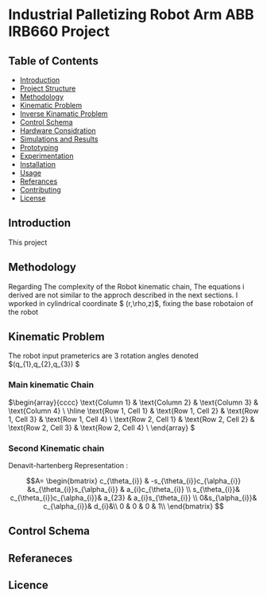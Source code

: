 
# Industrial Palletizing Robot Arm ABB IRB660 Project 
## Table of Contents
- [Introduction](#introduction)
- [Project Structure](#project_struture)
- [Methodology](#methodology)
- [Kinematic Problem](#kinematicproblem)
- [Inverse Kinamatic Problem](#inverse_kinematic_problem)
- [Control Schema](#control_schema)
- [Hardware Considration](#hardware_considerations)
- [Simulations and Results](#simulations_results)
- [Prototyping ](#prototyping_and_experimentation)
- [Experimentation](#experimentation)
- [Installation](#installation)
- [Usage](#usage)
- [Referances](#referances)
- [Contributing](#contributing)
- [License](#license)  

## Introduction 
This project 
## Methodology
Regarding The complexity of the Robot kinematic chain, The equations i derived are not similar to the approch described in the next sections. I wporked in cylindrical coordinate $ (r,\rho,z)$, fixing the base robotaion of the robot 

## Kinematic Problem
The robot input prameterics are 3 rotation angles denoted $(q_{1},q_{2},q_{3}) $
### Main kinematic Chain
$\begin{array}{cccc}
\text{Column 1} & \text{Column 2} & \text{Column 3} & \text{Column 4} \\
\hline
\text{Row 1, Cell 1} & \text{Row 1, Cell 2} & \text{Row 1, Cell 3} & \text{Row 1, Cell 4} \\
\text{Row 2, Cell 1} & \text{Row 2, Cell 2} & \text{Row 2, Cell 3} & \text{Row 2, Cell 4} \\
\end{array}
 $ 

### Second Kinematic chain 
Denavit-hartenberg Representation : 

$$A=
\begin{bmatrix}
c_{\theta_{i}} & -s_{\theta_{i}}c_{\alpha_{i}} &s_{\theta_{i}}s_{\alpha_{i}} & a_{i}c_{\theta_{i}} \\
s_{\theta_{i}}& c_{\theta_{i}}c_{\alpha_{i}}& a_{23} & a_{i}s_{\theta_{i}} \\
0&s_{\alpha_{i}}& c_{\alpha_{i}}& d_{i}&\\
0 & 0 & 0 & 1\\
\end{bmatrix}
$$
 
## Control Schema



## Referaneces 

## Licence 
 
